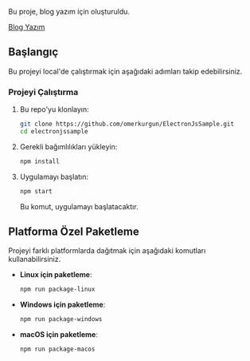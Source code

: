 Bu proje, blog yazım için oluşturuldu.

[Blog Yazım](https://omerkurgun.com/blog/javascript/electron-js-ile-masaustu-uygulama-gelistirme)

## Başlangıç

Bu projeyi local'de çalıştırmak için aşağıdaki adımları takip edebilirsiniz.

### Projeyi Çalıştırma

1. Bu repo'yu klonlayın:
    ```bash
    git clone https://github.com/omerkurgun/ElectronJsSample.git
    cd electronjssample
    ```

2. Gerekli bağımlılıkları yükleyin:
    ```bash
    npm install
    ```

3. Uygulamayı başlatın:
    ```bash
    npm start
    ```

    Bu komut, uygulamayı başlatacaktır.

## Platforma Özel Paketleme

Projeyi farklı platformlarda dağıtmak için aşağıdaki komutları kullanabilirsiniz.

- **Linux için paketleme**:
    ```bash
    npm run package-linux
    ```

- **Windows için paketleme**:
    ```bash
    npm run package-windows
    ```

- **macOS için paketleme**:
    ```bash
    npm run package-macos
    ```
